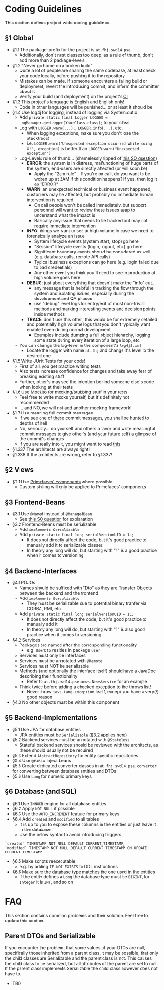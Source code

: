# Coding Guidelines
This section defines project-wide coding guidelines.

## §1 Global
- §1.1 The package-prefix for the project is `at.fhj.swd14.pse`
    - Additionally, don't nest classes too deep; as a rule of thumb, don't add more than 2 package-levels
- §1.2 "Never go home on a broken build"
    - Quite a lot of people are sharing the same codebase, at least check your code locally, before pushing it to the repository
    - Mistakes can be made. If someone encounters a failing build or deployment, revert the introducing commit, and inform the committer about it
    - Verify your build (and deployment) on the project's [CI](https://jenkins.almost-a-blog.net)
- §1.3 This project's language is English and English only!
    - Code in other languages will be punished... or at least it should be
- §1.4 Use log4j for logging, instead of logging via System.out.x
    - Add `private static final Logger LOGGER = LogManager.getLogger(YourClass.class);` to your class
    - Log with `LOGGER.warn(...);`, `LOGGER.info(...)`, etc.
        - When logging exceptions, make sure you don't lose the stacktrace!
        - i.e. `LOGGER.warn("Unexpected exception occurred while doing X!", exception)` is better than `LOGGER.warn("Unexpected exception")`
    - Log-Levels rule of thumb... (shamelessly ripped of [this SO question](http://stackoverflow.com/questions/7839565/logging-levels-logback-rule-of-thumb-to-assign-log-levels))
        - **ERROR**: the system is in distress, malfunctioning of huge parts of the system, end-users are directly affected (or will soon be)
            - Apply the "2am rule" - If you're on call, do you want to be woken up at 2AM if this condition happens? If yes, then log it as "ERROR"
        - **WARN**: an unexpected technical or business event happened, customers may be affected, but probably no immediate human intervention is required
            - On call people won't be called immediately, but support personnel will want to review these issues asap to understand what the impact is
            - Basically any issue that needs to be tracked but may not require immediate intervention
        - **INFO**: things we want to see at high volume in case we need to forensically analyze an issue 
            - System lifecycle events (system start, stop) go here
            - "Session" lifecycle events (login, logout, etc.) go here 
            - Significant boundary events should be considered as well (e.g. database calls, remote API calls)
            - Typical business exceptions can go here (e.g. login failed due to bad credentials)
            - Any other event you think you'll need to see in production at high volume goes here
        - **DEBUG**: just about everything that doesn't make the "info" cut... 
            - any message that is helpful in tracking the flow through the system and isolating issues, especially during the development and QA phases
            - use "debug" level logs for entry/exit of most non-trivial methods and marking interesting events and decision points inside methods
        - **TRACE**: don't use this often, this would be for extremely detailed and potentially high volume logs that you don't typically want enabled even during normal development 
            - Examples include dumping a full object hierarchy, logging some state during every iteration of a large loop, etc
    - You can change the log-level in the component's `log4j2.xml`
        - Locate the logger with name `at.fhj` and change it's level to the desired one
- §1.5 Write JUnit Tests for your code!
    - First of all, you get practice writing tests
    - Also tests increase confidence for changes and take away fear of breaking existing stuff
    - Further, other's may see the intention behind someone else's code when looking at their tests
- §1.6 Use [Mockito](http://site.mockito.org/) for mocking/stubbing stuff in your tests
    - Feel free to write mocks yourself, but it's definitely not recommended
    - ... and NO, we will not add another mocking framework!
- §1.7 Use meaning full commit messages
    - If we see one of [these](http://whatthecommit.com/) commit messages, you shall be hunted to depths of hell
    - No, seriously... do yourself and others a favor and write meaningful commit messages to give other's (and your future self) a glimpse of the commit's changes
    - If you are really into it, you might want to read [this](http://chris.beams.io/posts/git-commit/)
- §1.337 The architects are always right!
- §1.338 If the architects are wrong, refer to §1.337!

## §2 Views
- §2.1 Use [Primefaces' components](http://www.primefaces.org/showcase/) where possible
    - Custom styling will only be applied to Primefaces' components

## §3 Frontend-Beans
- §3.1 Use `@Named` instead of `@ManagedBean`
    - See [this SO question](http://stackoverflow.com/questions/4347374/backing-beans-managedbean-or-cdi-beans-named) for explanation
- §3.2 Frontend-Beans must be serializable
    - Add `implements Serializable`
    - Add `private static final long serialVersionUID = 1L;`
        - It does not directly affect the code, but it's good practice to manually add it to serializable classes
        - In theory any long will do, but starting with "1" is a good practice when it comes to versioning

## §4 Backend-Interfaces
- §4.1 POJOs
    - Names should be suffixed with "Dto" as they are Transfer Objects between the backend and the frontend
    - Add `implements Serializable`
      - They must be serializable due to potential binary tranfer via CORBA, RMI, etc.
    - Add `private static final long serialVersionUID = 1L;`
      - It does not directly affect the code, but it's good practice to manually add it
      - In theory any long will do, but starting with "1" is also good practice when it comes to versioning
- §4.2 Services 
    - Packages are named after the corresponding functionality
        - e.g. `UserDto` resides in package `user`
    - Services must only be interfaces
    - Services must be annotated with `@Remote`
    - Services must NOT be serializable
    - Methods (and optionally the interface itself) should have a JavaDoc describing their functionality
        - Refer to `at.fhj.swd14.pse.news.NewsService` for an example
    - Think twice before adding a checked exception to the throws list!
      - Never throw `java.lang.Exception` itself, except you have a very(!) good reason
- §4.3 No other objects must be within this component

## §5 Backend-Implementations
- §5.1 Use JPA for database entities
    - JPA entities must be `Serializable` (§3.2 applies here)
- §5.2 Backend services must be annotated with `@Stateless`
    - Stateful backend services should be reviewed with the architects, as these should usually not be required
- §5.3 Extend `AbstractRepository` for entity specific repositories
- §5.4 Use `@EJB` to inject beans
- §5.5 Create dedicated converter classes in `at.fhj.swd14.pse.converter` for converting between database entities and DTOs
- §5.6 Use `Long` for numeric primary keys

## §6 Database (and SQL)
- §6.1 Use `INNODB` engine for all database entities
- §6.2 Apply `NOT NULL` if possible
- §6.3 Use the `AUTO_INCREMENT` feature for primary keys 
- §6.4 Add `created` and `modified` to all tables
    - It is up to you to expose these columns in the entities or just leave it in the database
    - Use the below syntax to avoid introducing triggers
```
`created` TIMESTAMP NOT NULL DEFAULT CURRENT_TIMESTAMP,
`modified` TIMESTAMP NOT NULL DEFAULT CURRENT_TIMESTAMP ON UPDATE CURRENT_TIMESTAMP
```
- §6.5 Make scripts reexecutable
    - e.g. by adding `IF NOT EXISTS` to DDL instructions
- §6.6 Make sure the database type matches the one used in the entities
    - if the entity defines a `Long` the database type must be `BIGINT`, for `Integer` it is `INT`, and so on

# FAQ
This section contains common problems and their solution.
Feel free to update this section.

## Parent DTOs and Serializable

If you encounter the problem, that some values of your DTOs are null, specifically those inherited from a parent class, it may be possible, that only the child classes are Serializable and the parent class is not. This causes the child class to be serialized, but all attributes of the parent are set to null. If the parent class implements Serializable the child class however does not have to.

- TBD